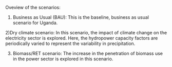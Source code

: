 Oveview of the scenarios:

1) Business as Usual (BAU): This is the baseline, business as usual scenario for Uganda.

2)Dry climate scenario: In this scenario, the impact of climate change on the electricity sector is explored. Here, the hydropower capacity factors are periodically varied to represent the variability in precipitation. 

3) Biomass/RET scenario: The increase in the penetration of biomass use in the power sector is explored in this scenario.
